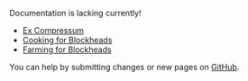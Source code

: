 [Title]: Blay's_Mods

Documentation is lacking currently!

* [Ex Compressum](excompressum/index)
* [Cooking for Blockheads](cookingforblockheads/index)
* [Farming for Blockheads](farmingforblockheads/index)

You can help by submitting changes or new pages on [GitHub](https://github.com/blay09/BlaysModsDocs).
